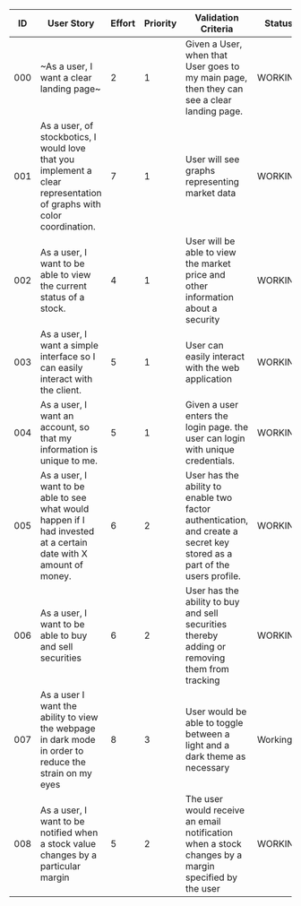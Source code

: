 | ID  | User Story                                                                                                           | Effort | Priority | Validation Criteria                                                                                                      | Status  |
| --- | -------------------------------------------------------------------------------------------------------------------- | ------ | -------- | ------------------------------------------------------------------------------------------------------------------------ | ------- |
| 000 | ~As a user, I want a clear landing page~                                                                             | 2      | 1        | Given a User, when that User goes to my main page, then they can see a clear landing page.                               | WORKING |
| 001 | As a user, of stockbotics, I would love that you implement a clear representation of graphs with color coordination. | 7      | 1        | User will see graphs representing market data                                                                            | WORKING |
| 002 | As a user, I want to be able to view the current status of a stock.                                                  | 4      | 1        | User will be able to view the market price and other information about a security                                        | WORKING |
| 003 | As a user, I want a simple interface so I can easily interact with the client.                                       | 5      | 1        | User can easily interact with the web application                                                                        | WORKING |
| 004 | As a user, I want an account, so that my information is unique to me.                                                | 5      | 1        | Given a user enters the login page. the user can login with unique credentials.                                          | WORKING |
| 005 | As a user, I want to be able to see what would happen if I had invested at a certain date with X amount of money.    | 6      | 2        | User has the ability to enable two factor authentication, and create a secret key stored as a part of the users profile. | WORKING |
| 006 | As a user, I want to be able to buy and sell securities                                                              | 6      | 2        | User has the ability to buy and sell securities thereby adding or removing them from tracking                            | WORKING |
| 007 | As a user I want the ability to view the webpage in dark mode in order to reduce the strain on my eyes               | 8      | 3        | User would be able to toggle between a light and a dark theme as necessary                                               | Working |
| 008 | As a user, I want to be notified when a stock value changes by a particular margin                                   | 5      | 2        | The user would receive an email notification when a stock changes by a margin specified by the user                      | WORKING |
